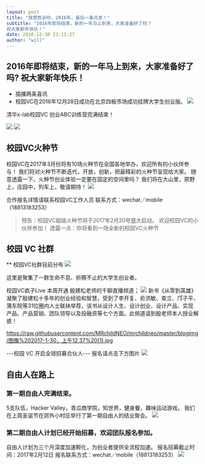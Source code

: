 ```yaml
---
layout: post
title: "我想告诉你，2016年，最后一条讯息！"
subtitle: "2016年即将结束，新的一年马上到来，大家准备好了吗？
祝大家新年快乐！"
date: 2016-12-30 21:11:27
author: "will"
---
```


## 2016年即将结束，新的一年马上到来，大家准备好了吗? 祝大家新年快乐！

* 插播两条喜讯
* 校园VC在2016年12月28日成功在北京四板市场成功挂牌大学生创业版。
![](https://raw.githubusercontent.com/MRchildNEO/mrchildneo/master/blogimg/图像%202017-2-1，下午6.09.jpg)

清华x-lab校园VC 创业ABC训练营完满结束！


![](https://raw.githubusercontent.com/MRchildNEO/mrchildneo/master/blogimg/图像%202017-2-1，下午6.09%20(1).jpg)
![](https://raw.githubusercontent.com/MRchildNEO/mrchildneo/master/blogimg/图像%202017-2-1，下午6.09%20(2).jpg)
## 校园VC火种节
校园VC在2017年3月份将有10场火种节在全国各地举办，欢迎所有的小伙伴参与！
我们将对火种节不断迭代，开放，创新，把最精彩的火种节呈现给大家。
随意透露一下，火种节创业体验一定要在固定的空间里吗？
我们将在大山里，原野上，庄园中，列车上，敬请期待！
![](https://raw.githubusercontent.com/MRchildNEO/mrchildneo/master/_posts/图像%202017-1-30，上午12.36.jpg)

合作报名详情请联系校园VC工作人员
联系方式：wechat／mobile（18813183253）

> 预告：校园VC超级火种节将于2017年2月20号盛大启动。
> 欢迎校园VC的小伙伴参加！
> 透露一点：你将看到一场全新的校园VC火种节


## 校园 VC 社群

** 校园VC社群目前分布 
![](https://raw.githubusercontent.com/MRchildNEO/mrchildneo/master/blogimg/图像%202017-1-30，上午12.36%202.jpg)


这里是聚集了一群生命不息、折腾不止的大学生创业者。

校园VC疯子Live
本周开通 殷建松老师的千聊直播频道；
![](https://raw.githubusercontent.com/MRchildNEO/mrchildneo/master/blogimg/图像%202017-1-30，上午12.37.jpg)
新书《从零到英雄》凝聚了殷建松十多年的创业经验和智慧，受到了李开复、俞洪敏、查立、邝子平、蒲东皖等31位圈内人士联袂举荐，该书从设计人生、设计创业、设计产品、实现产品、产品营销、团队领导以及投融资等七个方面。此频道请到殷老师本人授业解惑！

https://raw.githubusercontent.com/MRchildNEO/mrchildneo/master/blogimg/图像%202017-1-30，上午12.37%20(1).jpg

---校园 VC 开启全球招募合伙人---
报名请点击下方图片
<a href="http://mp.weixin.qq.com/s?__biz=MzIzNjI0NzA3NA==&mid=2247484449&idx=1&sn=79a71ec2cd6863b5c4ae3b9e6f019ee7&chksm=e8db856cdfac0c7a5f351ddb4e509ccec9800be6a1aa58e69208bc07acd7d77e44cde0b4c3f7&scene=21#wechat_redirect" >
![](https://raw.githubusercontent.com/MRchildNEO/mrchildneo/master/blogimg/WechatIMG6.jpeg)</a>



## 自由人在路上

### 第一期自由人完满结束。
5支队伍，Hacker Valley，青瓜商学院，知世界，健身餐，趣味运动游戏。
我们在上周圣诞节在郊外小村庄举行了第一期自由人的结业聚会。
![](https://raw.githubusercontent.com/MRchildNEO/mrchildneo/master/blogimg/图像%202017-2-1，下午6.10.jpg)
### 第二期自由人计划已经开始招募，欢迎团队报名参加。
自由人计划为三个月深度加速孵化，为创业者提供全流程加速。
报名招募截止时间：2017年2月12日
报名联系方式：wechat／mobile（18813183253）
![](https://raw.githubusercontent.com/MRchildNEO/mrchildneo/master/blogimg/图像%202017-1-30，上午12.38%20(1).jpg)
